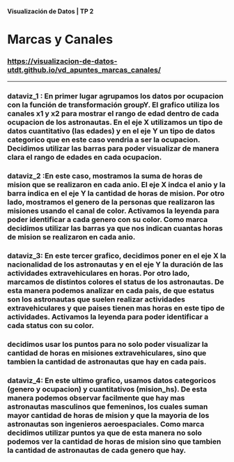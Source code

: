 #### Visualización de Datos | TP 2

# Marcas y Canales

### https://visualizacion-de-datos-utdt.github.io/vd_apuntes_marcas_canales/

---

###  dataviz_1 : En primer lugar agrupamos los datos por ocupacion con la función de transformación groupY. El grafico utiliza los canales x1 y x2 para mostrar el rango de edad dentro de cada ocupacion de los astronautas. En el eje X utilizamos un tipo de datos cuantitativo (las edades) y en el eje Y un tipo de datos categorico que en este caso vendria a ser la ocupacion. Decidimos utilizar las barras para poder visualizar de manera clara el rango de edades en cada ocupacion. 

### dataviz_2 :En este caso, mostramos la suma de horas de mision que se realizaron en cada anio. El eje X indca el anio y la barra indica en el eje Y la cantidad de horas de mision. Por otro lado, mostramos el genero de la personas que realizaron las misiones usando el canal de color. Activamos la leyenda para poder identificar a cada genero con su color. Como marca decidimos utilizar las barras ya que nos indican cuantas horas de mision se realizaron en cada anio. 

### dataviz_3: En este tercer grafico, decidimos poner en el eje X la nacionalidad de los astronautas y en el eje Y la duración de las actividades extravehiculares en horas. Por otro lado, marcamos de distintos colores el status de los astronautas. De esta manera podemos analizar en cada pais, de que estatus son los astronautas que suelen realizar actividades extravehiculares y que paises tienen mas horas en este tipo de actividades. Activamos la leyenda para poder identificar a cada status con su color.

### decidimos usar los puntos para no solo poder visualizar la cantidad de horas en misiones extravehiculares, sino que tambien la cantidad de astronautas que hay en cada pais.  

### dataviz_4: En este ultimo grafico, usamos datos categoricos (genero y ocupacion) y cuantitativos (mision_hs). De esta manera podemos observar facilmente que hay mas astronautas masculinos que femeninos, los cuales suman mayor cantidad de horas de mision y que la mayoria de los astronautas son ingenieros aeroespaciales. Como marca decidimos utilizar puntos ya que de esta manera no solo podemos ver la cantidad de horas de mision sino que tambien la cantidad de astronautas de cada genero que hay. 
